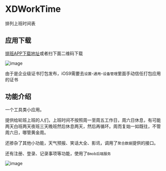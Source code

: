 # XDWorkTime
排列上班时间表

## 应用下载

[排班APP下载地址](https://www.pgyer.com/agti)或者扫下面二维码下载

![image](http://oalg33nuc.bkt.clouddn.com/image/QQ20160805-0.png)

由于是企业级证书打包发布，iOS9需要去`设置`-`通用`-`设备管理`里面手动信任打包应用的证书

## 功能介绍

一个工具类小应用。

提供给轮班上班的人们，上班时间不按照周一至周五工作日，周六日休息，有可能两天白班两天夜班三天晚班然后休息两天，然后再循环。周而复始一如既往，不管周六日，哪管黄金周。

还掺杂了其他小功能，天气预报、笑话大全、影讯，调用了`聚合数据`提供的接口。

还有注册、登录、记录事项等功能，使用了`Bmob后端服务`

![image](http://oalg33nuc.bkt.clouddn.com/image/Simulator%20Screen%20Shot%202016%E5%B9%B48%E6%9C%885%E6%97%A5%20%E4%B8%8B%E5%8D%885.05.04.png)


